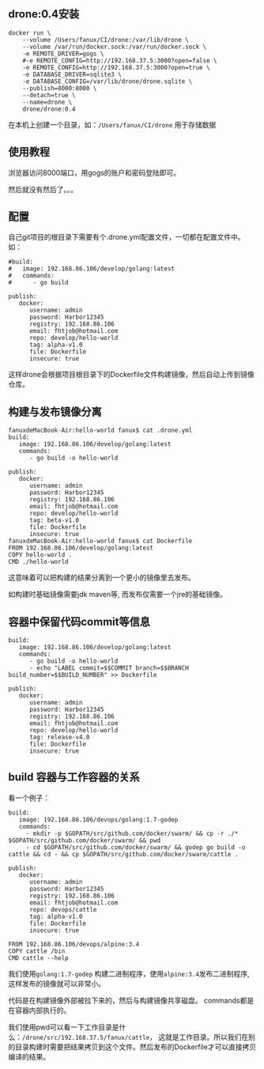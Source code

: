 ## drone:0.4安装
```
docker run \
    --volume /Users/fanux/CI/drone:/var/lib/drone \
    --volume /var/run/docker.sock:/var/run/docker.sock \
    -e REMOTE_DRIVER=gogs \
    #-e REMOTE_CONFIG=http://192.168.37.5:3000?open=false \
    -e REMOTE_CONFIG=http://192.168.37.5:3000?open=true \
    -e DATABASE_DRIVER=sqlite3 \
    -e DATABASE_CONFIG=/var/lib/drone/drone.sqlite \
    --publish=8000:8000 \
    --detach=true \
    --name=drone \
    drone/drone:0.4
```
在本机上创建一个目录，如：`/Users/fanux/CI/drone` 用于存储数据 

## 使用教程
浏览器访问8000端口，用gogs的账户和密码登陆即可。

然后就没有然后了。。。

## 配置

自己git项目的根目录下需要有个.drone.yml配置文件，一切都在配置文件中。如：

```
#build:
#   image: 192.168.86.106/develop/golang:latest
#   commands:
#      - go build

publish:
   docker:
      username: admin
      password: Harbor12345
      registry: 192.168.86.106
      email: fhtjob@hotmail.com
      repo: develop/hello-world
      tag: alpha-v1.0
      file: Dockerfile
      insecure: true
```

这样drone会根据项目根目录下的Dockerfile文件构建镜像，然后自动上传到镜像仓库。

## 构建与发布镜像分离
```
fanuxdeMacBook-Air:hello-world fanux$ cat .drone.yml
build:
   image: 192.168.86.106/develop/golang:latest
   commands:
      - go build -o hello-world

publish:
   docker:
      username: admin
      password: Harbor12345
      registry: 192.168.86.106
      email: fhtjob@hotmail.com
      repo: develop/hello-world
      tag: beta-v1.0
      file: Dockerfile
      insecure: true
fanuxdeMacBook-Air:hello-world fanux$ cat Dockerfile
FROM 192.168.86.106/develop/golang:latest
COPY hello-world .
CMD ./hello-world
```
这意味着可以把构建的结果分离到一个更小的镜像里去发布。

如构建时基础镜像需要jdk  maven等, 而发布仅需要一个jre的基础镜像。

## 容器中保留代码commit等信息
```
build:
   image: 192.168.86.106/develop/golang:latest
   commands:
      - go build -o hello-world
      - echo "LABEL commit=$$COMMIT branch=$$BRANCH build_number=$$BUILD_NUMBER" >> Dockerfile

publish:
   docker:
      username: admin
      password: Harbor12345
      registry: 192.168.86.106
      email: fhtjob@hotmail.com
      repo: develop/hello-world
      tag: release-v4.0
      file: Dockerfile
      insecure: true
```

## build 容器与工作容器的关系
看一个例子：
```
build:
   image: 192.168.86.106/devops/golang:1.7-godep
   commands:
     - mkdir -p $GOPATH/src/github.com/docker/swarm/ && cp -r ./* $GOPATH/src/github.com/docker/swarm/ && pwd
     - cd $GOPATH/src/github.com/docker/swarm/ && godep go build -o cattle && cd - && cp $GOPATH/src/github.com/docker/swarm/cattle .

publish:
   docker:
      username: admin
      password: Harbor12345
      registry: 192.168.86.106
      email: fhtjob@hotmail.com
      repo: devops/cattle
      tag: alpha-v1.0
      file: Dockerfile
      insecure: true
```

```
FROM 192.168.86.106/devops/alpine:3.4
COPY cattle /bin
CMD cattle --help
```
我们使用`golang:1.7-godep` 构建二进制程序，使用`alpine:3.4`发布二进制程序, 这样发布的镜像就可以非常小。

代码是在构建镜像外部被拉下来的，然后与构建镜像共享磁盘。  commands都是在容器内部执行的。

我们使用pwd可以看一下工作目录是什么：`/drone/src/192.168.37.5/fanux/cattle`， 这就是工作目录。所以我们在别的目录构建时需要把结果拷贝到这个文件。然后发布的Dockerfile才可以直接拷贝编译的结果。
